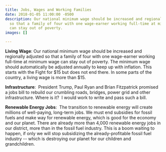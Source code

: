 ```yaml
---
title: Jobs, Wages and Working Families
date: 2018-01-05 11:00:00 -0500
description: Our national minimum wage should be increased and regionally adjusted
  so that a family of four with one wage-earner working full-time at minimum wage
  can stay out of poverty.
images: []

---
```

**Living Wage**: Our national minimum wage should be increased and regionally adjusted so that a family of four with one wage-earner working full-time at minimum wage can stay out of poverty.  The minimum wage should automatically be adjusted annually to keep up with inflation.  This starts with the Fight for $15 but does not end there.  In some parts of the country, a living wage is more than $15.

**Infrastructure**:  President Trump, Paul Ryan and Brian Fitzpatrick promised a jobs bill to rebuild our crumbling roads, bridges, power grid and other infrastructure. Where is it?  I would work to write and pass such a bill.

**Renewable Energy Jobs**:  The transition to renewable energy will create millions of well-paying, long-term jobs.  We must end subsidies for fossil fuels and make way for renewable energy, which is good for the economy and our planet.  There are already more than 4,000 renewable energy jobs in our district, more than in the fossil fuel industry.  This is a boom waiting to happen, if only we will stop subsidizing the already-profitable fossil fuel industry -- which is destroying our planet for our children and grandchildren.